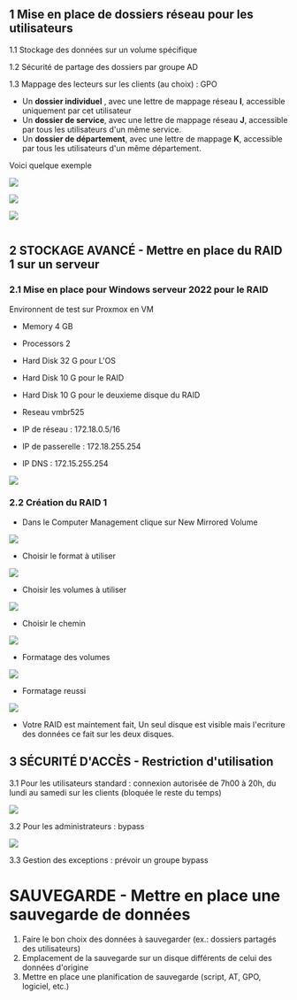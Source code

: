## 1 Mise en place de dossiers réseau pour les utilisateurs

1.1 Stockage des données sur un volume spécifique

1.2 Sécurité de partage des dossiers par groupe AD

1.3  Mappage des lecteurs sur les clients (au choix) : GPO

 - Un **dossier individuel** , avec une lettre de mappage réseau **I**, accessible uniquement par cet utilisateur
 - Un **dossier de service**, avec une lettre de mappage réseau **J**, accessible par tous les utilisateurs d'un même service.
 - Un **dossier de département**, avec une lettre de mappage **K**, accessible par tous les utilisateurs d'un même département.

 Voici quelque exemple 


 ![](../Ressources/S05/Gpo_Driv.png)


 ![](../Ressources/S05/Exemple_GPO_map.png)


 ![](../Ressources/S05/Dossier_partager.png)


 ![]()



## 2 STOCKAGE AVANCÉ - Mettre en place du RAID 1 sur un serveur



### 2.1 Mise en place pour Windows serveur 2022 pour le RAID

Environnent de test sur Proxmox en VM

* Memory      4 GB
    
* Processors  2 

* Hard Disk 32 G pour L'OS 

* Hard Disk 10 G pour le RAID

* Hard Disk 10 G pour le deuxieme disque du RAID
    
* Reseau      vmbr525

* IP de réseau     : 172.18.0.5/16 
  
* IP de passerelle : 172.18.255.254 
  
* IP DNS           : 172.15.255.254 

![](../Ressources/S05/Serveur_RAID.png)


### 2.2 Création du RAID 1 


- Dans le Computer Management clique sur New Mirrored Volume

![](../Ressources/S05/Mise_en_place_du_raid.png)

- Choisir le format à utiliser

![](../Ressources/S05/RAID/Configuration_Raid.png)

- Choisir les volumes à utiliser 

![](../Ressources/S05/Mise_en_place_des_disques.png)

- Choisir le chemin 

![](../Ressources/S05/RAID/New_Volume.png)

- Formatage des volumes 

![](../Ressources/S05/RAID/Raid_en_formatage.png)

- Formatage reussi

![](../Ressources/S05/RAID/Raid_reussi.png)

- Votre RAID est maintement fait, Un seul disque est visible mais l'ecriture des données ce fait sur les deux disques.



## 3 SÉCURITÉ D'ACCÈS - Restriction d'utilisation

3.1 Pour les utilisateurs standard : connexion autorisée de 7h00 à 20h, du lundi au samedi sur les clients (bloquée le reste du temps)

![](../Ressources/S05/Logon_Hours.png)

3.2 Pour les administrateurs : bypass

![](../Ressources/S05/Group_Bypass_logon_Time.png)

3.3 Gestion des exceptions : prévoir un groupe bypass



# SAUVEGARDE - Mettre en place une sauvegarde de données

1. Faire le bon choix des données à sauvegarder (ex.: dossiers partagés des utilisateurs)
2. Emplacement de la sauvegarde sur un disque différents de celui des données d'origine
3. Mettre en place une planification de sauvegarde (script, AT, GPO, logiciel, etc.)
